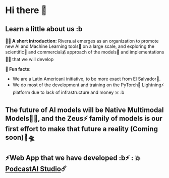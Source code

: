 # Hi there 👋



## Learn a little about us :b

**🙋‍♀️ A short introduction:** Rivera.ai emerges as an organization to promote new AI and Machine Learning tools🧠 on a large scale, and exploring the scientific🧪 and commercial💰 approach of the models🤖 and implementations👨‍💻 that we will develop

**🍿 Fun facts:** 
- We are a Latin American❕ initiative, to be more exact from El Salvador🧠.
- We do most of the development and training on the PyTorch🐍 Lightning⚡️ platform due to lack of infrastructure and money ☠️ :b

## The future of AI models will be Native Multimodal Models🧠👀, and the Zeus⚡️ family of models is our first effort to make that future a reality (Coming soon)🚀🛸

## ⚡️Web App that we have developed :b⚡️ : 💥[PodcastAI Studio](https://www.podcastai.tech/)☄️

